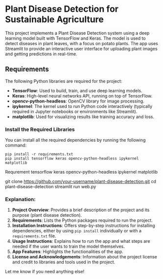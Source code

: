 # Plant Disease Detection for Sustainable Agriculture

This project implements a Plant Disease Detection system using a deep learning model built with TensorFlow and Keras. The model is used to detect diseases in plant leaves, with a focus on potato plants. The app uses Streamlit to provide an interactive user interface for uploading plant images and getting predictions in real-time.

## Requirements

The following Python libraries are required for the project:

- **TensorFlow**: Used to build, train, and use deep learning models.
- **Keras**: High-level neural networks API, running on top of TensorFlow.
- **opencv-python-headless**: OpenCV library for image processing.
- **ipykernel**: The kernel used to run Python code interactively (typically required in Jupyter notebooks or environments like Streamlit).
- **matplotlib**: Used for visualizing results like training accuracy and loss.

### Install the Required Libraries

You can install all the required dependencies by running the following command:

```
pip install -r requirements.txt
pip install tensorflow keras opencv-python-headless ipykernel matplotlib
  ```
Requrement
tensorflow
keras
opencv-python-headless
ipykernel
matplotlib

git clone https://github.com/your-username/plant-disease-detection.git
cd plant-disease-detection
streamlit run web.py


### Explanation:

1. **Project Overview**: Provides a brief description of the project and its purpose (plant disease detection).
2. **Requirements**: Lists the Python packages required to run the project.
3. **Installation Instructions**: Offers step-by-step instructions for installing dependencies, either by using `pip install` individually or with a `requirements.txt` file.
4. **Usage Instructions**: Explains how to run the app and what steps are needed if the user wants to train the model themselves.
5. **App Features**: Highlights the functionalities of the app.
6. **License and Acknowledgements**: Information about the project license and credit to libraries and tools used in the project.

Let me know if you need anything else!

